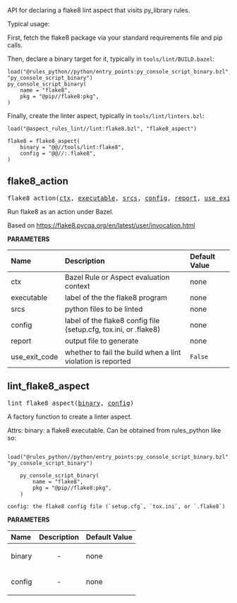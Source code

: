 <!-- Generated with Stardoc: http://skydoc.bazel.build -->

API for declaring a flake8 lint aspect that visits py_library rules.

Typical usage:

First, fetch the flake8 package via your standard requirements file and pip calls.

Then, declare a binary target for it, typically in `tools/lint/BUILD.bazel`:

```starlark
load("@rules_python//python/entry_points:py_console_script_binary.bzl", "py_console_script_binary")
py_console_script_binary(
    name = "flake8",
    pkg = "@pip//flake8:pkg",
)
```

Finally, create the linter aspect, typically in `tools/lint/linters.bzl`:

```starlark
load("@aspect_rules_lint//lint:flake8.bzl", "flake8_aspect")

flake8 = flake8_aspect(
    binary = "@@//tools/lint:flake8",
    config = "@@//:.flake8",
)
```


<a id="flake8_action"></a>

## flake8_action

<pre>
flake8_action(<a href="#flake8_action-ctx">ctx</a>, <a href="#flake8_action-executable">executable</a>, <a href="#flake8_action-srcs">srcs</a>, <a href="#flake8_action-config">config</a>, <a href="#flake8_action-report">report</a>, <a href="#flake8_action-use_exit_code">use_exit_code</a>)
</pre>

Run flake8 as an action under Bazel.

Based on https://flake8.pycqa.org/en/latest/user/invocation.html


**PARAMETERS**


| Name  | Description | Default Value |
| :------------- | :------------- | :------------- |
| <a id="flake8_action-ctx"></a>ctx |  Bazel Rule or Aspect evaluation context   |  none |
| <a id="flake8_action-executable"></a>executable |  label of the the flake8 program   |  none |
| <a id="flake8_action-srcs"></a>srcs |  python files to be linted   |  none |
| <a id="flake8_action-config"></a>config |  label of the flake8 config file (setup.cfg, tox.ini, or .flake8)   |  none |
| <a id="flake8_action-report"></a>report |  output file to generate   |  none |
| <a id="flake8_action-use_exit_code"></a>use_exit_code |  whether to fail the build when a lint violation is reported   |  <code>False</code> |


<a id="lint_flake8_aspect"></a>

## lint_flake8_aspect

<pre>
lint_flake8_aspect(<a href="#lint_flake8_aspect-binary">binary</a>, <a href="#lint_flake8_aspect-config">config</a>)
</pre>

A factory function to create a linter aspect.

Attrs:
    binary: a flake8 executable. Can be obtained from rules_python like so:

        load("@rules_python//python/entry_points:py_console_script_binary.bzl", "py_console_script_binary")

        py_console_script_binary(
            name = "flake8",
            pkg = "@pip//flake8:pkg",
        )

    config: the flake8 config file (`setup.cfg`, `tox.ini`, or `.flake8`)

**PARAMETERS**


| Name  | Description | Default Value |
| :------------- | :------------- | :------------- |
| <a id="lint_flake8_aspect-binary"></a>binary |  <p align="center"> - </p>   |  none |
| <a id="lint_flake8_aspect-config"></a>config |  <p align="center"> - </p>   |  none |


